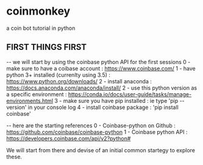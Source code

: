 # coinmonkey
a coin bot tutorial in python

## FIRST THINGS FIRST

-- we will start by using the coinbase python API for the first sessions
0 - make sure to have a coibase account : https://www.coinbase.com/
1 - have python 3+ installed (currenlty using 3.5) : https://www.python.org/downloads/
2 - install anaconda : https://docs.anaconda.com/anaconda/install/
2 - use this python version as a specific environment : https://conda.io/docs/user-guide/tasks/manage-environments.html
3 - make sure you have pip installed : ie type 'pip --version' in your console log
4 - install coinbase package : 'pip install coinbase'

-- here are the starting references
0 - Coinbase-python on Github : https://github.com/coinbase/coinbase-python
1 - Coinbase python API : https://developers.coinbase.com/api/v2?python#

We will start from there and devise of an initial common startegy to explore these.
